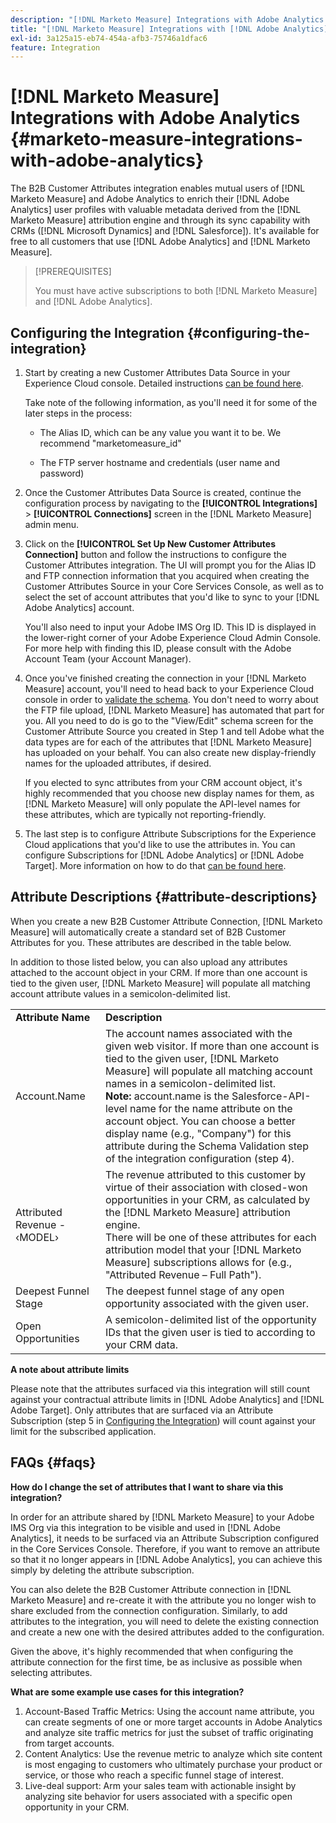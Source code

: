 ```yaml
---
description: "[!DNL Marketo Measure] Integrations with Adobe Analytics - [!DNL Marketo Measure] - Product Documentation"
title: "[!DNL Marketo Measure] Integrations with [!DNL Adobe Analytics]"
exl-id: 3a125a15-eb74-454a-afb3-75746a1dfac6
feature: Integration
---
```

# [!DNL Marketo Measure] Integrations with Adobe Analytics {#marketo-measure-integrations-with-adobe-analytics}

The B2B Customer Attributes integration enables mutual users of [!DNL Marketo Measure] and Adobe Analytics to enrich their [!DNL Adobe Analytics] user profiles with valuable metadata derived from the [!DNL Marketo Measure] attribution engine and through its sync capability with CRMs ([!DNL Microsoft Dynamics] and [!DNL Salesforce]). It's available for free to all customers that use [!DNL Adobe Analytics] and [!DNL Marketo Measure].

>[!PREREQUISITES]
>
>You must have active subscriptions to both [!DNL Marketo Measure] and [!DNL Adobe Analytics].

## Configuring the Integration {#configuring-the-integration}

1. Start by creating a new Customer Attributes Data Source in your Experience Cloud console. Detailed instructions [can be found here](https://docs.adobe.com/content/help/en/core-services/interface/customer-attributes/t-crs-usecase.html).

   Take note of the following information, as you'll need it for some of the later steps in the process:

   * The Alias ID, which can be any value you want it to be. We recommend "marketomeasure_id"

   * The FTP server hostname and credentials (user name and password)

1. Once the Customer Attributes Data Source is created, continue the configuration process by navigating to the **[!UICONTROL Integrations]** > **[!UICONTROL Connections]** screen in the [!DNL Marketo Measure] admin menu.

1. Click on the **[!UICONTROL Set Up New Customer Attributes Connection]** button and follow the instructions to configure the Customer Attributes integration. The UI will prompt you for the Alias ID and FTP connection information that you acquired when creating the Customer Attributes Source in your Core Services Console, as well as to select the set of account attributes that you'd like to sync to your [!DNL Adobe Analytics] account.

   You'll also need to input your Adobe IMS Org ID. This ID is displayed in the lower-right corner of your Adobe Experience Cloud Admin Console. For more help with finding this ID, please consult with the Adobe Account Team (your Account Manager).

1. Once you've finished creating the connection in your [!DNL Marketo Measure] account, you'll need to head back to your Experience Cloud console in order to [validate the schema](https://docs.adobe.com/content/help/en/core-services/interface/customer-attributes/validate-schema.html). You don't need to worry about the FTP file upload, [!DNL Marketo Measure] has automated that part for you. All you need to do is go to the "View/Edit" schema screen for the Customer Attribute Source you created in Step 1 and tell Adobe what the data types are for each of the attributes that [!DNL Marketo Measure] has uploaded on your behalf. You can also create new display-friendly names for the uploaded attributes, if desired.

   If you elected to sync attributes from your CRM account object, it's highly recommended that you choose new display names for them, as [!DNL Marketo Measure] will only populate the API-level names for these attributes, which are typically not reporting-friendly.

1. The last step is to configure Attribute Subscriptions for the Experience Cloud applications that you'd like to use the attributes in.  You can configure Subscriptions for [!DNL Adobe Analytics] or [!DNL Adobe Target].  More information on how to do that [can be found here](https://docs.adobe.com/content/help/en/core-services/interface/customer-attributes/subscription.html).

## Attribute Descriptions {#attribute-descriptions}

When you create a new B2B Customer Attribute Connection, [!DNL Marketo Measure] will automatically create a standard set of B2B Customer Attributes for you. These attributes are described in the table below.

In addition to those listed below, you can also upload any attributes attached to the account object in your CRM. If more than one account is tied to the given user, [!DNL Marketo Measure] will populate all matching account attribute values in a semicolon-delimited list.

<table> 
 <colgroup> 
  <col> 
  <col> 
 </colgroup> 
 <tbody> 
  <tr> 
   <td><b>Attribute Name</b></td> 
   <td><b>Description</b></td>
  </tr> 
  <tr> 
   <td>Account.Name</td> 
   <td>The account names associated with the given web visitor. If more than one account is tied to the given user, [!DNL Marketo Measure] will populate all matching account names in a semicolon-delimited list.<br/>
   <strong>Note:</strong> account.name is the Salesforce-API-level name for the name attribute on the account object. You can choose a better display name (e.g., "Company") for this attribute during the Schema Validation step of the integration configuration (step 4).</td>
  </tr>
  <tr> 
   <td>Attributed Revenue - &#8249;MODEL&#8250;</td> 
   <td>The revenue attributed to this customer by virtue of their association with closed-won opportunities in your CRM, as calculated by the [!DNL Marketo Measure] attribution engine.<br/>
   There will be one of these attributes for each attribution model that your [!DNL Marketo Measure] subscriptions allows for (e.g., "Attributed Revenue – Full Path").</td>
  </tr>
  <tr> 
   <td>Deepest Funnel Stage</td> 
   <td>The deepest funnel stage of any open opportunity associated with the given user.</td>
  </tr>
  <tr> 
   <td>Open Opportunities</td> 
   <td>A semicolon-delimited list of the opportunity IDs that the given user is tied to according to your CRM data.</td>
  </tr> 
 </tbody> 
</table>

**A note about attribute limits**

Please note that the attributes surfaced via this integration will still count against your contractual attribute limits in [!DNL Adobe Analytics] and [!DNL Adobe Target]. Only attributes that are surfaced via an Attribute Subscription (step 5 in [Configuring the Integration](#configuring-the-integration)) will count against your limit for the subscribed application.

## FAQs {#faqs}

**How do I change the set of attributes that I want to share via this integration?**

In order for an attribute shared by [!DNL Marketo Measure] to your Adobe IMS Org via this integration to be visible and used in [!DNL Adobe Analytics], it needs to be surfaced via an Attribute Subscription configured in the Core Services Console. Therefore, if you want to remove an attribute so that it no longer appears in [!DNL Adobe Analytics], you can achieve this simply by deleting the attribute subscription.  

You can also delete the B2B Customer Attribute connection in [!DNL Marketo Measure] and re-create it with the attribute you no longer wish to share excluded from the connection configuration. Similarly, to add attributes to the integration, you will need to delete the existing connection and create a new one with the desired attributes added to the configuration.  

Given the above, it's highly recommended that when configuring the attribute connection for the first time, be as inclusive as possible when selecting attributes.

**What are some example use cases for this integration?**

1. Account-Based Traffic Metrics: Using the account name attribute, you can create segments of one or more target accounts in Adobe Analytics and analyze site traffic metrics for just the subset of traffic originating from target accounts.
1. Content Analytics: Use the revenue metric to analyze which site content is most engaging to customers who ultimately purchase your product or service, or those who reach a specific funnel stage of interest.
1. Live-deal support: Arm your sales team with actionable insight by analyzing site behavior for users associated with a specific open opportunity in your CRM.
